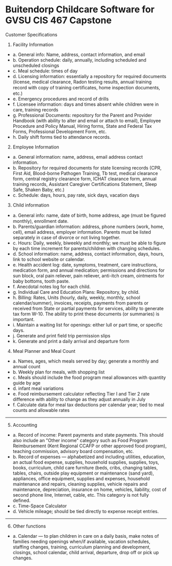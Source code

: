Buitendorp Childcare Software for GVSU CIS 467 Capstone
=========

Customer Specifications

1.	Facility Information
 - a. General info: Name, address, contact information, and email
 - b. Operation schedule: daily, annually, including scheduled and unscheduled closings
 - c. Meal schedule: times of day
 - d. Licensing information: essentially a repository for required documents (license, medical clearance, Radon testing results, annual training record with copy of training certiﬁcates, home inspection documents, etc.)
 - e. Emergency procedures and record of drills
 - f. Licensee information: days and times absent while children were in care, training records
 - g. Professional Documents: repository for the Parent and Provider Handbook (with ability to alter and email or attach to email), Employee Procedure and Policy Manual, Hiring forms, State and Federal Tax Forms, Professional Development Form, etc.
 - h.	Daily shift forms tied to attendance records.
2.	Employee Information
 - a.	General information: name, address, email address contact information.
 - b.	Repository for required documents for state licensing records (CPR, First Aid, Blood-borne Pathogen Training, Tb test, medical clearance form, central registry clearance form, ICHAT clearance form, annual training records, Assistant Caregiver Certifications Statement, Sleep Safe, Shaken Baby, etc.)
 - c.	Schedule: days, hours, pay rate, sick days, vacation days
3.	Child information
 - a.	General info: name, date of birth, home address, age (must be ﬁgured monthly), enrollment date.
 - b.	Parents/guardian information: address, phone numbers (work, home, cell), email address, employer information. Parents must be listed separately in case of divorce or not living together.
 - c.	Hours: Daily, weekly, biweekly and monthly; we must be able to figure by each time increment for parents/children with changing schedules.
 - d.	School information: name, address, contact information, days, hours, link to school website or calendar.
 - e.	Health accident log: date, symptoms, treatment, care instructions, medication form, and annual medication; permissions and directions for sun block, oral pain reliever, pain reliever, anti-itch cream, ointments for baby bottoms, tooth paste.
 - f.	Anecdotal notes log for each child.
 - g.	Individual Care and Education Plans: Repository, by child.
 - h.	Billing: Rates, Units (hourly, daily, weekly, monthly, school calendar/summer), invoices, receipts, payments from parents or received from State or partial payments for services, ability to generate tax form W-10. The ability to print these documents (or summaries) is important.
 - i.	Maintain a waiting list for openings: either lull or part time, or specific days.
 - j.	Generate and print field trip permission slips
 - k.	Generate and print a daily arrival and departure form
4.	Meal Planner and Meal Count
 - a.	Names, ages, which meals served by day; generate a monthly and annual count
 - b.	Weekly plan for meals, with shopping list
 - c.	Meals should include the food program meal allowances with quantity guide by age
 - d.	infant meal variations
 - e.	Food reimbursement calculator reflecting Tier I and Tier 2 rate difference with ability to change as they adjust annually in July
 - f.	Calculate data for meal tax deductions per calendar year; tied to meal counts and allowable rates
*************************************************
5.	Accounting
 - a.	Record of income: Parent payments and state payments. This should also include an "Other income" category such as Food Program Reimbursement (Kent Regional CCAFP or other approved food program), teaching commission, advisory board compensation, etc.
 - b.	Record of expenses — alphabetized and including utilities, education, an actual food expense, supplies, household supplies, supplies, toys, books, curriculum, child care furniture (beds, cribs, changing tables, tables, chairs, outside play equipment or maintenance (sand yard), appliances, office equipment, supplies and expenses, household maintenance and repairs, cleaning supplies, vehicle repairs and maintenance, depreciation, insurance on home, vehicles, liability, cost of second phone line, Internet, cable, etc. This category is not fully defined.
 - c.	Time-Space Calculator
 - d.	Vehicle mileage; should be tied directly to expense receipt entries.
***************************************************
6.	Other functions
 - a.	Calendar — to plan children in care on a daily basis, make notes of families needing openings when/if available, vacation schedules, staffing changes, training, curriculum planning and development, closings, school calendar, child arrival, departure, drop off or pick up changes. 
